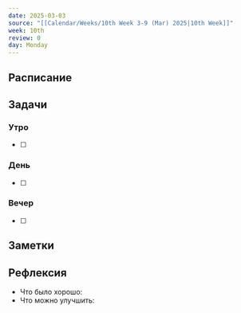 ```yaml
---
date: 2025-03-03
source: "[[Calendar/Weeks/10th Week 3-9 (Mar) 2025|10th Week]]"
week: 10th
review: 0
day: Monday
---
```



## Расписание

## Задачи

### Утро

- [ ]

### День

- [ ]

### Вечер

- [ ]

## Заметки

## Рефлексия

- Что было хорошо:
- Что можно улучшить: